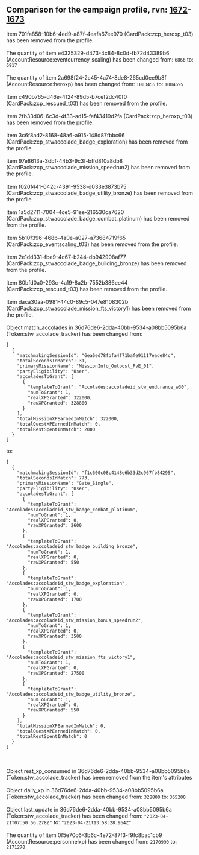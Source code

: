 ## Comparison for the campaign profile, rvn: [1672](https://github.com/PRO100KatYT/FortniteProfileRevisions/tree/main/profiles/campaign/1672%20campaign.json)-[1673](https://github.com/PRO100KatYT/FortniteProfileRevisions/tree/main/profiles/campaign/1673%20campaign.json)

Item 701fa858-10b6-4ed9-a87f-4eafa67ee970 (CardPack:zcp_heroxp_t03) has been removed from the profile.
<br><br>
The quantity of item e4325329-d473-4c84-8c0d-fb72d43389b6 (AccountResource:eventcurrency_scaling) has been changed from: `6866` to: `6917`
<br><br>
The quantity of item 2a698f24-2c45-4a74-8de8-265cd0ee9b8f (AccountResource:heroxp) has been changed from: `1003455` to: `1004695`
<br><br>
Item c490b765-d46e-4124-89d5-b7cef2dc40f0 (CardPack:zcp_rescued_t03) has been removed from the profile.
<br><br>
Item 2fb33d06-6c3d-4f33-ad15-fef43419d2fa (CardPack:zcp_heroxp_t03) has been removed from the profile.
<br><br>
Item 3c6f8ad2-8168-48a6-a915-148d87fbbc66 (CardPack:zcp_stwaccolade_badge_exploration) has been removed from the profile.
<br><br>
Item 97e8613a-3dbf-44b3-9c3f-bffd810a8db8 (CardPack:zcp_stwaccolade_mission_speedrun2) has been removed from the profile.
<br><br>
Item f020f441-042c-4391-9538-d033e3873b75 (CardPack:zcp_stwaccolade_badge_utility_bronze) has been removed from the profile.
<br><br>
Item 1a5d2711-7004-4ce5-91ee-216530ca7620 (CardPack:zcp_stwaccolade_badge_combat_platinum) has been removed from the profile.
<br><br>
Item 5b10f396-468b-4a0e-a027-a73684719f65 (CardPack:zcp_eventscaling_t03) has been removed from the profile.
<br><br>
Item 2e1dd331-fbe9-4c67-b244-db942908af77 (CardPack:zcp_stwaccolade_badge_building_bronze) has been removed from the profile.
<br><br>
Item 80bfd0a0-293c-4a19-8a2b-7552b386ee44 (CardPack:zcp_rescued_t03) has been removed from the profile.
<br><br>
Item daca30aa-0981-44c0-89c5-047e8108302b (CardPack:zcp_stwaccolade_mission_fts_victory1) has been removed from the profile.
<br><br>
Object match_accolades in 36d76de6-2dda-40bb-9534-a08bb5095b6a (Token:stw_accolade_tracker) has been changed from:

```
[
  {
    "matchmakingSessionId": "6ea6ed78fbfa4f71bafe91117eade84c",
    "totalSecondsInMatch": 31,
    "primaryMissionName": "MissionInfo_Outpost_PvE_01",
    "partyEligibility": "User",
    "accoladesToGrant": [
      {
        "templateToGrant": "Accolades:accoladeid_stw_endurance_w30",
        "numToGrant": 1,
        "realXPGranted": 322000,
        "rawXPGranted": 328800
      }
    ],
    "totalMissionXPEarnedInMatch": 322000,
    "totalQuestXPEarnedInMatch": 0,
    "totalRestSpentInMatch": 2000
  }
]
```

to:

```
[
  {
    "matchmakingSessionId": "f1c600c08c4148e6b33d2c967fb84295",
    "totalSecondsInMatch": 773,
    "primaryMissionName": "Gate_Single",
    "partyEligibility": "User",
    "accoladesToGrant": [
      {
        "templateToGrant": "Accolades:accoladeid_stw_badge_combat_platinum",
        "numToGrant": 1,
        "realXPGranted": 0,
        "rawXPGranted": 2600
      },
      {
        "templateToGrant": "Accolades:accoladeid_stw_badge_building_bronze",
        "numToGrant": 1,
        "realXPGranted": 0,
        "rawXPGranted": 550
      },
      {
        "templateToGrant": "Accolades:accoladeid_stw_badge_exploration",
        "numToGrant": 1,
        "realXPGranted": 0,
        "rawXPGranted": 1700
      },
      {
        "templateToGrant": "Accolades:accoladeid_stw_mission_bonus_speedrun2",
        "numToGrant": 1,
        "realXPGranted": 0,
        "rawXPGranted": 3500
      },
      {
        "templateToGrant": "Accolades:accoladeid_stw_mission_fts_victory1",
        "numToGrant": 1,
        "realXPGranted": 0,
        "rawXPGranted": 27500
      },
      {
        "templateToGrant": "Accolades:accoladeid_stw_badge_utility_bronze",
        "numToGrant": 1,
        "realXPGranted": 0,
        "rawXPGranted": 550
      }
    ],
    "totalMissionXPEarnedInMatch": 0,
    "totalQuestXPEarnedInMatch": 0,
    "totalRestSpentInMatch": 0
  }
]
```

<br><br>
Object rest_xp_consumed in 36d76de6-2dda-40bb-9534-a08bb5095b6a (Token:stw_accolade_tracker) has been removed from the item's attributes
<br><br>
Object daily_xp in 36d76de6-2dda-40bb-9534-a08bb5095b6a (Token:stw_accolade_tracker) has been changed from: `328800` to: `365200`
<br><br>
Object last_update in 36d76de6-2dda-40bb-9534-a08bb5095b6a (Token:stw_accolade_tracker) has been changed from: `"2023-04-21T07:50:56.278Z"` to: `"2023-04-21T13:58:28.964Z"`
<br><br>
The quantity of item 0f5e70c6-3b6c-4e72-87f3-f9fc8bac1cb9 (AccountResource:personnelxp) has been changed from: `2170990` to: `2171270`
<br><br>
